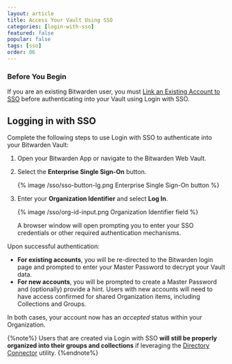 ```yaml
---
layout: article
title: Access Your Vault Using SSO
categories: [login-with-sso]
featured: false
popular: false
tags: [sso]
order: 06
---
```


### Before You Begin
If you are an existing Bitwarden user, you must [Link an Existing Account to SSO](https://bitwarden.com/help/article/link-to-sso/) before authenticating into your Vault using Login with SSO.

## Logging in with SSO

Complete the following steps to use Login with SSO to authenticate into your Bitwarden Vault:

1. Open your Bitwarden App or navigate to the Bitwarden Web Vault.
2. Select the **Enterprise Single Sign-On** button.

   {% image /sso/sso-button-lg.png Enterprise Single Sign-On button %}

3. Enter your **Organization Identifier** and select **Log In**.

   {% image /sso/org-id-input.png Organization Identifier field %}

   A browser window will open prompting you to enter your SSO credentials or other required authentication mechanisms.

Upon successful authentication:

- **For existing accounts**, you will be re-directed to the Bitwarden login page and prompted to enter your Master Password to decrypt your Vault data.
- **For new accounts**, you will be prompted to create a Master Password and (optionally) provide a hint. Users with new accounts will need to have access confirmed for shared Organization items, including Collections and Groups.

In both cases, your account now has an *accepted* status within your Organization.



  {%note%}
  Users that are created via Login with SSO **will still be properly organized into their groups and collections** if leveraging the [Directory Connector](https://bitwarden.com/help/article/directory-sync/) utility.
  {%endnote%}
